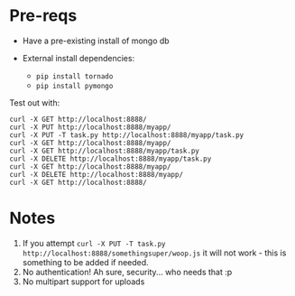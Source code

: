 # Pre-reqs
* Have a pre-existing install of mongo db

* External install dependencies:
  * `pip install tornado`
  * `pip install pymongo`

Test out with:

	curl -X GET http://localhost:8888/
	curl -X PUT http://localhost:8888/myapp/
	curl -X PUT -T task.py http://localhost:8888/myapp/task.py
	curl -X GET http://localhost:8888/myapp/
	curl -X GET http://localhost:8888/myapp/task.py
	curl -X DELETE http://localhost:8888/myapp/task.py
	curl -X GET http://localhost:8888/myapp/
	curl -X DELETE http://localhost:8888/myapp/
	curl -X GET http://localhost:8888/

# Notes
1. If you attempt `curl -X PUT -T task.py http://localhost:8888/somethingsuper/woop.js` it will not work - this is something to be added if needed.
2. No authentication! Ah sure, security... who needs that :p
3. No multipart support for uploads